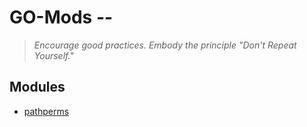 # GO-Mods --

> _Encourage good practices. Embody the principle "Don't Repeat Yourself."_

## Modules

- [pathperms](pathperms)
